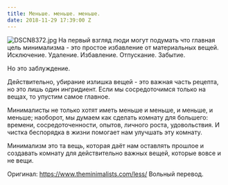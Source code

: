 ```yaml
---
title: Меньше. меньше. меньше.
date: 2018-11-29 17:39:00 Z
---
```


![DSCN8372.jpg](/uploads/DSCN8372.jpg)
На первый взгляд люди могут подумать что главная цель минимализма - это простое избавление от материальных вещей. Исключение. Удаление. Избавление. Отпускание. Забытие.

Но это заблуждение.

Действительно, убирание излишка вещей - это важная часть рецепта, но это лишь один ингридиент. Если мы сосредоточимся только на вещах, то упустим самое главное.

Минималисты не только хотят иметь меньше и меньше, и меньше, и меньше; наоборот, мы думаем как сделать комнату для большего: времени, сосредоточенности, опытов, личного роста, удовольствия. И чистка беспорядка в жизни помогает нам улучшать эту комнату.

Минимализм это та вещь, которая даёт нам оставлять прошлое и создавать комнату для действительно важных вещей, которые вовсе и не вещи.

Оригинал: https://www.theminimalists.com/less/
Вольный перевод.